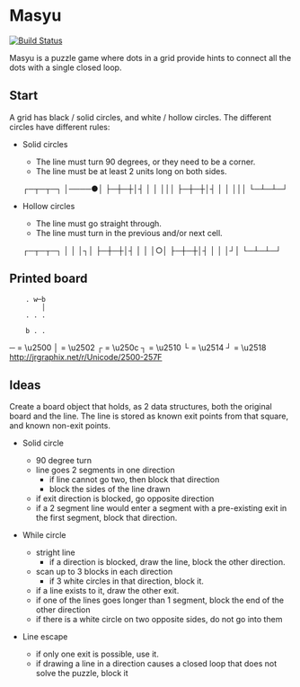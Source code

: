 # Masyu

[![Build Status](https://travis-ci.org/opussf/Masyu.svg?branch=master)](https://travis-ci.org/opussf/Masyu)

Masyu is a puzzle game where dots in a grid provide hints to connect all the dots with a single closed loop.

## Start

A grid has black / solid circles, and white / hollow circles.
The different circles have different rules:

* Solid circles
	* The line must turn 90 degrees, or they need to be a corner.
	* The line must be at least 2 units long on both sides.

	┌─┬─┬─┐
	│────●│
	├─┼─┼│┤
	│ │ │││
	├─┼─┼│┤
	│ │ │││
	└─┴─┴─┘

* Hollow circles
	* The line must go straight through.
	* The line must turn in the previous and/or next cell.

	┌─┬─┬─┐
	│ │ │┐│
	├─┼─┼│┤
	│ │ │○│
	├─┼─┼│┤
	│ │ │┘│
	└─┴─┴─┘

## Printed board

		. w─b
		    │
		. . .

		b . .

─ = \u2500
│ = \u2502
┌ = \u250c
┐ = \u2510
└ = \u2514
┘ = \u2518
http://jrgraphix.net/r/Unicode/2500-257F

## Ideas

Create a board object that holds, as 2 data structures, both the original board and the line.
The line is stored as known exit points from that square, and known non-exit points.





* Solid circle
	* 90 degree turn
	* line goes 2 segments in one direction
		* if line cannot go two, then block that direction
		* block the sides of the line drawn
	* if exit direction is blocked, go opposite direction
	* if a 2 segment line would enter a segment with a pre-existing exit in the first segment, block that direction.


* While circle
	* stright line
		* if a direction is blocked, draw the line, block the other direction.
	* scan up to 3 blocks in each direction
		* if 3 white circles in that direction, block it.
	* if a line exists to it, draw the other exit.
	* if one of the lines goes longer than 1 segment, block the end of the other direction
	* if there is a white circle on two opposite sides, do not go into them


* Line escape
	* if only one exit is possible, use it.
	* if drawing a line in a direction causes a closed loop that does not solve the puzzle, block it
